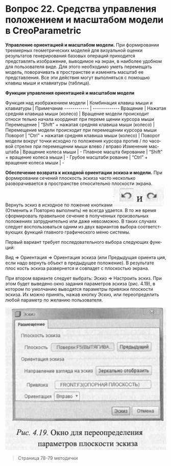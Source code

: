 # Вопрос 22. Средства управления положением и масштабом модели в CreoParametric

**Управление ориентацией и масштабом модели.** При формировании трехмерных геометрических моделей для визуальной оценки результатов ге­нерирования базовых операций приходится представлять изображение, вы­водимое на экран, в наиболее удобном для пользователя виде. Для этого не­обходимо уметь перемещать модель, поворачивать в пространстве и изме­нять масштаб ее представления. Все эти действия могут выполняться с по­мощью клавиш мыши и клавиатуры (таблица).

**Функции управления ориентацией и масштабом модели**

Функция над изо­бражением модели | Комбинация клавиш мыши и клавиатуры | Примечание
------------ | -------------
Вращение | Нажатая средняя клавиша мыши (колесо) | Вращение модели происходит относи­ тельно начала координат при переме­ щении курсора мыши
Перемещение | “Shift” + нажатая средняя клавиша мыши (колесо) | Перемещение модели происходит при перемещении курсора мыши
Поворот |  “Ctrl” + нажатая средняя клавиша мыши (колесо) | Поворот модели вокруг точки исходно­ го положения курсора против / по часо­ вой стрелке при перемещении мыши влево / вправо
Изменение мас­штаба | Вращение колеса мыши | -
Плавное масшта­ бирование | “Shift” + вращение колеса мыши | -
Грубое масштаби­ рование | “Ctrl” + вращение колеса мыши | -


**Обеспечение возврата к исходной ориентации эскиза и модели.** При формировании сечений плоскость эскиза часто несколько разворачивается в пространстве относительно плоскости экрана. Вернуть эскиз в исходное по­
ложение кнопками ![Кнопки](../resources/imgs/22/buttons.png) (Отменить и Повторно выполнить) не всегда удается. В то же время сформировать правильное сечение в полученных про­извольных положениях затруднительно или даже невозможно. В таких слу­чаях следует воспользоваться одним из двух вариантов выбора соответст­вующих функций главного графического меню системы.

Первый вариант требует последовательного выбора следующих функ­ций:

Вид => Ориентация => Ориентация эскиза (или Предыдущая ориента­ ция, если надо вернуть объект в предыдущее положение). В результате плос­ кость эскиза развернется и совпадет с плоскостью экрана.

При втором варианте следует выбрать: Эскиз => Настроить эс­киз. При этом будет выведено ок­но задания параметров эскиза (рис. 4.19), в котором по умолчанию выводятся параметры привязки плоскости эскиза. Их можно при­нять, нажав кнопку Эскиз, или пе­реопределить любой параметр по желанию пользователя.

![Рис. 4.19. Окно для переопределения параметров плоскости эскиза](../resources/imgs/22/4.19.png)

> Страница 78-79 методички
